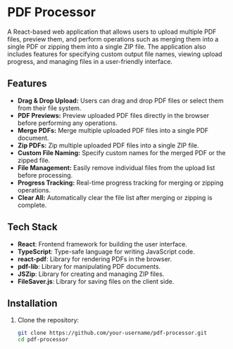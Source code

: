 # PDF Processor

A React-based web application that allows users to upload multiple PDF files, preview them, and perform operations such as merging them into a single PDF or zipping them into a single ZIP file. The application also includes features for specifying custom output file names, viewing upload progress, and managing files in a user-friendly interface.

## Features

- **Drag & Drop Upload:** Users can drag and drop PDF files or select them from their file system.
- **PDF Previews:** Preview uploaded PDF files directly in the browser before performing any operations.
- **Merge PDFs:** Merge multiple uploaded PDF files into a single PDF document.
- **Zip PDFs:** Zip multiple uploaded PDF files into a single ZIP file.
- **Custom File Naming:** Specify custom names for the merged PDF or the zipped file.
- **File Management:** Easily remove individual files from the upload list before processing.
- **Progress Tracking:** Real-time progress tracking for merging or zipping operations.
- **Clear All:** Automatically clear the file list after merging or zipping is complete.

## Tech Stack

- **React**: Frontend framework for building the user interface.
- **TypeScript**: Type-safe language for writing JavaScript code.
- **react-pdf**: Library for rendering PDFs in the browser.
- **pdf-lib**: Library for manipulating PDF documents.
- **JSZip**: Library for creating and managing ZIP files.
- **FileSaver.js**: Library for saving files on the client side.

## Installation

1. Clone the repository:

   ```bash
   git clone https://github.com/your-username/pdf-processor.git
   cd pdf-processor
